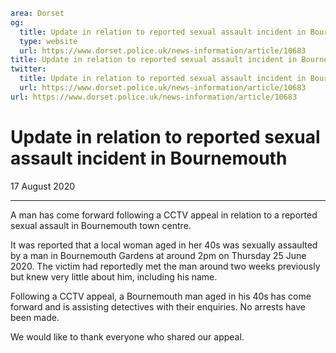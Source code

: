 ```yaml
area: Dorset
og:
  title: Update in relation to reported sexual assault incident in Bournemouth
  type: website
  url: https://www.dorset.police.uk/news-information/article/10683
title: Update in relation to reported sexual assault incident in Bournemouth |
twitter:
  title: Update in relation to reported sexual assault incident in Bournemouth
  url: https://www.dorset.police.uk/news-information/article/10683
url: https://www.dorset.police.uk/news-information/article/10683
```

# Update in relation to reported sexual assault incident in Bournemouth

17 August 2020

* * *

A man has come forward following a CCTV appeal in relation to a reported sexual assault in Bournemouth town centre.

It was reported that a local woman aged in her 40s was sexually assaulted by a man in Bournemouth Gardens at around 2pm on Thursday 25 June 2020. The victim had reportedly met the man around two weeks previously but knew very little about him, including his name.

Following a CCTV appeal, a Bournemouth man aged in his 40s has come forward and is assisting detectives with their enquiries. No arrests have been made.

We would like to thank everyone who shared our appeal.
